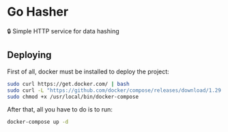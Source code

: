 # Go Hasher
🔒 Simple HTTP service for data hashing

## Deploying
First of all, docker must be installed to deploy the project:

```bash
sudo curl https://get.docker.com/ | bash
sudo curl -L "https://github.com/docker/compose/releases/download/1.29.2/docker-compose-$(uname -s)-$(uname -m)" -o /usr/local/bin/docker-compose
sudo chmod +x /usr/local/bin/docker-compose
```

After that, all you have to do is to run:

```bash
docker-compose up -d
```
